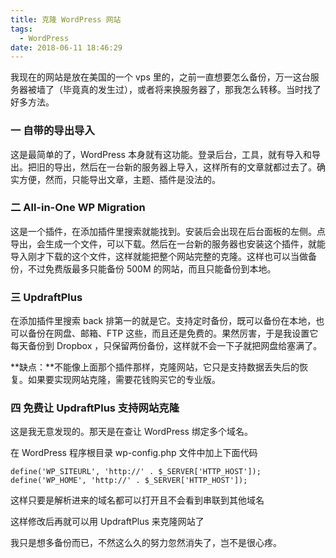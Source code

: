 ```yaml
---
title: 克隆 WordPress 网站
tags:
  - WordPress
date: 2018-06-11 18:46:29
---
```


我现在的网站是放在美国的一个 vps 里的，之前一直想要怎么备份，万一这台服务器被墙了（毕竟真的发生过），或者将来换服务器了，那我怎么转移。当时找了好多方法。

<!--more-->

### 一 自带的导出导入

这是最简单的了，WordPress 本身就有这功能。登录后台，工具，就有导入和导出。把旧的导出，然后在一台新的服务器上导入，这样所有的文章就都过去了。确实方便，然而，只能导出文章，主题、插件是没法的。

### 二 All-in-One WP Migration

这是一个插件，在添加插件里搜索就能找到。安装后会出现在后台面板的左侧。点导出，会生成一个文件，可以下载。然后在一台新的服务器也安装这个插件，就能导入刚才下载的这个文件，这样就能把整个网站完整的克隆。这样也可以当做备份，不过免费版最多只能备份 500M 的网站，而且只能备份到本地。

### 三 UpdraftPlus

在添加插件里搜索 back 排第一的就是它。支持定时备份，既可以备份在本地，也可以备份在网盘、邮箱、FTP 这些，而且还是免费的。果然厉害，于是我设置它每天备份到 Dropbox ，只保留两份备份，这样就不会一下子就把网盘给塞满了。

**缺点：**不能像上面那个插件那样，克隆网站，它只是支持数据丢失后的恢复。如果要实现网站克隆，需要花钱购买它的专业版。

### 四 免费让 UpdraftPlus 支持网站克隆

这是我无意发现的。那天是在查让 WordPress 绑定多个域名。

在 WordPress 程序根目录 wp-config.php 文件中加上下面代码

```
define('WP_SITEURL', 'http://' . $_SERVER['HTTP_HOST']);
define('WP_HOME', 'http://' . $_SERVER['HTTP_HOST']);
```

这样只要是解析进来的域名都可以打开且不会看到串联到其他域名

这样修改后再就可以用 UpdraftPlus 来克隆网站了



我只是想多备份而已，不然这么久的努力忽然消失了，岂不是很心疼。
